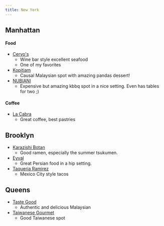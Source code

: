 ```yaml
---
title: New York
---
```


## Manhattan

#### Food
- [Cervo's](https://maps.app.goo.gl/Vp2KkHLa3zNqepwA7?g_st=ic)
	- Wine bar style excellent seafood
	- One of my favorites
- [Kopitiam](https://maps.app.goo.gl/yK38kR3BwYE5Cayn7?g_st=ic)
	- Causal Malaysian spot with amazing pandas dessert!
- [NUBIANI](https://maps.app.goo.gl/AvD5PeMKH84nYj9Y6?g_st=iw)
	- Expensive but amazing kbbq spot in a nice setting. Even has tables for two ;)

#### Coffee

- [La Cabra](https://maps.app.goo.gl/EG1UP9hPk8gwnrmm7?g_st=ic)
	- Great coffee, best pastries

## Brooklyn
- [Karazishi Botan](https://maps.app.goo.gl/ur1wr59RcDbPF2nR8?g_st=ic)
	- Good ramen, especially the summer tsukumen.
- [Eyval](https://maps.app.goo.gl/vMjg3GxpTzmFrdFG8?g_st=ic) 
	- Great Persian food in a hip setting.
- [Taqueria Ramirez](https://maps.app.goo.gl/PqQRnsor5HvXDjuQA?g_st=ic)
	- Mexico City style tacos

## Queens

- [Taste Good](https://maps.app.goo.gl/zJ48wTYJ9UHbrA8S6?g_st=ic)
	- Authentic and delicious Malaysian 
- [Taiwanese Gourmet](https://maps.app.goo.gl/VE6yhHWUbcMjn1WQ8?g_st=ic)
	- Good Taiwanese spot